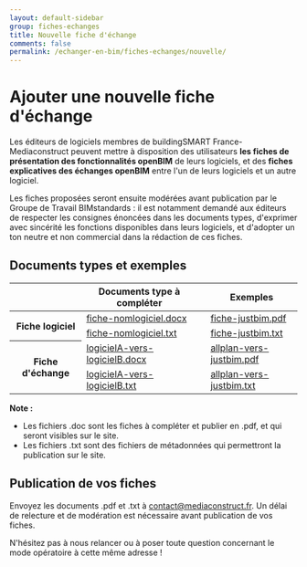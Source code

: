 ```yaml
---
layout: default-sidebar
group: fiches-echanges
title: Nouvelle fiche d'échange
comments: false
permalink: /echanger-en-bim/fiches-echanges/nouvelle/
---
```


# Ajouter une nouvelle fiche d'échange

Les éditeurs de logiciels membres de buildingSMART France-Mediaconstruct peuvent mettre à disposition des utilisateurs **les fiches de présentation des fonctionnalités openBIM** de leurs logiciels, et des **fiches explicatives des échanges openBIM** entre l'un de leurs logiciels et un autre logiciel.

Les fiches proposées seront ensuite modérées avant publication par le Groupe de Travail BIMstandards : il est notamment demandé aux éditeurs de respecter les consignes énoncées dans les documents types, d'exprimer avec sincérité les fonctions disponibles dans leurs logiciels, et d'adopter un ton neutre et non commercial dans la rédaction de ces fiches.

## Documents types et exemples

<table class="table">
  <thead>
    <tr>
      <th scope="col"></th>
      <th scope="col">Documents type à compléter</th>
      <th scope="col"></th>
      <th scope="col">Exemples</th>
    </tr>
  </thead>
  <tbody>
    <tr>
      <th rowspan="2">Fiche logiciel</th>
      <td scope="row"><a href="{{ site.url }}/download/fiche-nomlogiciel.docx" download="fiche-nomlogiciel.docx"><i class="fa fa-file-word-o" aria-hidden="true"></i> fiche-nomlogiciel.docx</a></td>
      <td><i class="fa fa-arrow-right" aria-hidden="true"></i></td>
      <td><a href="{{ site.url }}/download/fiche-justbim.pdf" download="fiche-justbim.pdf"><i class="fa fa-file-pdf-o" aria-hidden="true"></i> fiche-justbim.pdf</a></td>
    </tr>
    <tr>
      <td scope="row"><a href="{{ site.url }}/download/fiche-nomlogiciel.txt" download="fiche-nomlogiciel.txt"><i class="fa fa-file-text-o" aria-hidden="true"></i> fiche-nomlogiciel.txt</a></td>
      <td><i class="fa fa-arrow-right" aria-hidden="true"></i></td>
      <td><a href="{{ site.url }}/download/fiche-justbim.txt" download="fiche-justbim.txt"><i class="fa fa-file-text-o" aria-hidden="true"></i> fiche-justbim.txt</a></td>
    </tr>
    <tr>
      <th rowspan="2">Fiche d'échange</th>
      <td scope="row"><a href="{{ site.url }}/download/logicielA-vers-logicielB.docx" download="logicielA-vers-logicielB.docx"><i class="fa fa-file-word-o" aria-hidden="true"></i> logicielA-vers-logicielB.docx</a></td>
      <td><i class="fa fa-arrow-right" aria-hidden="true"></i></td>
      <td><a href="{{ site.url }}/download/allplan-vers-justbim.pdf" download="allplan-vers-justbim.pdf"><i class="fa fa-file-pdf-o" aria-hidden="true"></i> allplan-vers-justbim.pdf</a></td>
    </tr>
    <tr>
      <td scope="row"><a href="{{ site.url }}/download/logicielA-vers-logicielB.txt" download="logicielA-vers-logicielB.txt"><i class="fa fa-file-text-o" aria-hidden="true"></i> logicielA-vers-logicielB.txt</a></td>
      <td><i class="fa fa-arrow-right" aria-hidden="true"></i></td>
      <td><a href="{{ site.url }}/download/allplan-vers-justbim.txt" download="allplan-vers-justbim.txt"><i class="fa fa-file-text-o" aria-hidden="true"></i> allplan-vers-justbim.txt</a></td>
    </tr>
  </tbody>
</table>

**Note :**

* Les fichiers .doc sont les fiches à compléter et publier en .pdf, et qui seront visibles sur le site.
*	Les fichiers .txt sont des fichiers de métadonnées qui permettront la publication sur le site.

## Publication de vos fiches

Envoyez les documents .pdf et .txt à [contact@mediaconstruct.fr](mailto:contact@mediaconstruct.fr?Subject=Ajout%20fiche). Un délai de relecture et de modération est nécessaire avant publication de vos fiches.

N'hésitez pas à nous relancer ou à poser toute question concernant le mode opératoire à cette même adresse !
